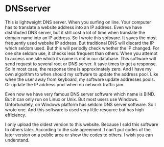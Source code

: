 # DNSserver
This is lightweight DNS server. When you surfing on line. Your computer has to translate a website address into an IP address. Even we have distributed DNS server, but it still cost a lot of time when translate the domain name into an IP address. So I wrote this software. It saves the most frequently used website IP address. But traditional DNS will discard the IP which seldom used. But this will periodly check whether the IP changed. For one site seldom use, it checks less frequent than others. When you attempt to access one site which its name is not in our database. This software will send request to several root or DNS server. It save times to get a response. So in most case, the response time is approximately zero. And I have my own algorithm to when should my software to update the address pool. Like when the user away from keyboard, my software update addresses pools. Or update the IP address pool when no network traffic jam. 

Even now we have very famous DNS server software which name is BIND. But it can only run on Linux or Unix. But most users use Windows. Unfortunately, on Windows platform has seldom DNS server software. So I wrote one. And this software is used very little resource but has high efficiency.

I only upload the oldest version to this website. Because I sold this software to others later. According to the sale agreement. I can't put codes of the later version on a public area or show the codes to others. I wish you can understand.
